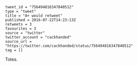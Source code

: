 ```
tweet_id = "756494816347840512"
type = "tweet"
title = "A+ would retweet"
published = 2016-07-22T14:23:13Z
retweets = 3
favourites = 3
source = "twitter"
twitter_account = "cackhanded"
source_url = "https://twitter.com/cackhanded/status/756494816347840512"
tag = []
```

Totes.

<p class='image'><img src='https://mnf.m17s.net/2016/07/22/Cn-cA_CWIAAACnh.jpg' alt=''></p>

